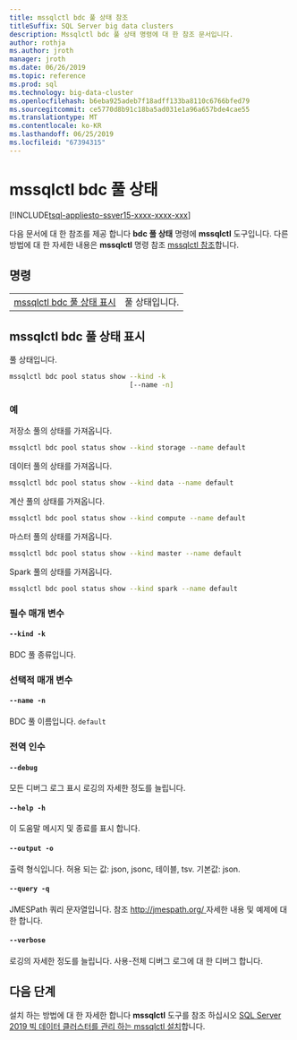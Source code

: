 ```yaml
---
title: mssqlctl bdc 풀 상태 참조
titleSuffix: SQL Server big data clusters
description: Mssqlctl bdc 풀 상태 명령에 대 한 참조 문서입니다.
author: rothja
ms.author: jroth
manager: jroth
ms.date: 06/26/2019
ms.topic: reference
ms.prod: sql
ms.technology: big-data-cluster
ms.openlocfilehash: b6eba925adeb7f18adff133ba8110c6766bfed79
ms.sourcegitcommit: ce5770d8b91c18ba5ad031e1a96a657bde4cae55
ms.translationtype: MT
ms.contentlocale: ko-KR
ms.lasthandoff: 06/25/2019
ms.locfileid: "67394315"
---
```

# <a name="mssqlctl-bdc-pool-status"></a>mssqlctl bdc 풀 상태

[!INCLUDE[tsql-appliesto-ssver15-xxxx-xxxx-xxx](../includes/tsql-appliesto-ssver15-xxxx-xxxx-xxx.md)]

다음 문서에 대 한 참조를 제공 합니다 **bdc 풀 상태** 명령에 **mssqlctl** 도구입니다. 다른 방법에 대 한 자세한 내용은 **mssqlctl** 명령 참조 [mssqlctl 참조](reference-mssqlctl.md)합니다.

## <a name="commands"></a>명령
|     |     |
| --- | --- |
[mssqlctl bdc 풀 상태 표시](#mssqlctl-bdc-pool-status-show) | 풀 상태입니다.
## <a name="mssqlctl-bdc-pool-status-show"></a>mssqlctl bdc 풀 상태 표시
풀 상태입니다.
```bash
mssqlctl bdc pool status show --kind -k 
                              [--name -n]
```
### <a name="examples"></a>예
저장소 풀의 상태를 가져옵니다.
```bash
mssqlctl bdc pool status show --kind storage --name default
```
데이터 풀의 상태를 가져옵니다.
```bash
mssqlctl bdc pool status show --kind data --name default
```
계산 풀의 상태를 가져옵니다.
```bash
mssqlctl bdc pool status show --kind compute --name default
```
마스터 풀의 상태를 가져옵니다.
```bash
mssqlctl bdc pool status show --kind master --name default
```
Spark 풀의 상태를 가져옵니다.
```bash
mssqlctl bdc pool status show --kind spark --name default
```
### <a name="required-parameters"></a>필수 매개 변수
#### `--kind -k`
BDC 풀 종류입니다.
### <a name="optional-parameters"></a>선택적 매개 변수
#### `--name -n`
BDC 풀 이름입니다.
`default`
### <a name="global-arguments"></a>전역 인수
#### `--debug`
모든 디버그 로그 표시 로깅의 자세한 정도를 늘립니다.
#### `--help -h`
이 도움말 메시지 및 종료를 표시 합니다.
#### `--output -o`
출력 형식입니다.  허용 되는 값: json, jsonc, 테이블, tsv.  기본값: json.
#### `--query -q`
JMESPath 쿼리 문자열입니다. 참조 [ http://jmespath.org/ ](http://jmespath.org/]) 자세한 내용 및 예제에 대 한 합니다.
#### `--verbose`
로깅의 자세한 정도를 늘립니다. 사용-전체 디버그 로그에 대 한 디버그 합니다.

## <a name="next-steps"></a>다음 단계

설치 하는 방법에 대 한 자세한 합니다 **mssqlctl** 도구를 참조 하십시오 [SQL Server 2019 빅 데이터 클러스터를 관리 하는 mssqlctl 설치](deploy-install-mssqlctl.md)합니다.